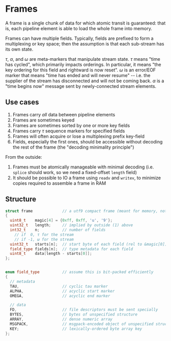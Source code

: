 # Frames
A frame is a single chunk of data for which atomic transit is guaranteed: that is, each pipeline element is able to load the whole frame into memory.

Frames can have multiple fields. Typically, fields are prefixed to form a multiplexing or key space; then the assumption is that each sub-stream has its own state.

_τ_, _α_, and _ω_ are meta-markers that manipulate stream state. _τ_ means "time has cycled", which primarily impacts orderings. In particular, it means "the key ordering for this field and rightward is now reset". _ω_ is an error/EOF marker that means "time has ended and will never resume" -- i.e. the supplier of the stream has disconnected and will not be coming back. _α_ is a "time begins now" message sent by newly-connected stream elements.


## Use cases
1. Frames carry _all_ data between pipeline elements
2. Frames are sometimes keyed
3. Frames are sometimes sorted by one or more key fields
4. Frames carry _τ_ sequence markers for specified fields
5. Frames will often acquire or lose a multiplexing prefix key-field
6. Fields, especially the first ones, should be accessible without decoding the rest of the frame (the "decoding minimality principle")

From the outside:

1. Frames must be atomically manageable with minimal decoding (i.e. `splice` should work, so we need a fixed-offset `length` field)
2. It should be possible to IO a frame using `readv` and `writev`, to minimize copies required to assemble a frame in RAM


## Structure
```cpp
struct frame             // a utf9 compact frame (meant for memory, not disk)
{
  uint8_t    magic[4] = {0xff, 0xff, 'u', '9'};
  uint32_t   length;     // implied by outside (1) above
  int32_t    n;          // number of fields
    // if  0, τ for the stream
    // if -1, ω for the stream
  uint32_t   starts[n];  // start byte of each field (rel to &magic[0])
  field_type fields[n];  // type metadata for each field
  uint8_t    data[length - starts[0]];
};


enum field_type          // assume this is bit-packed efficiently
{
  // metadata
  TAU,                   // cyclic tau marker
  ALPHA,                 // acyclic start marker
  OMEGA,                 // acyclic end marker

  // data
  FD,                    // file descriptors must be sent specially
  BYTES,                 // bytes of unspecified structure
  ARRAY,                 // dense numeric array
  MSGPACK,               // msgpack-encoded object of unspecified structure
  KEY;                   // lexically-ordered byte array key
};
```

